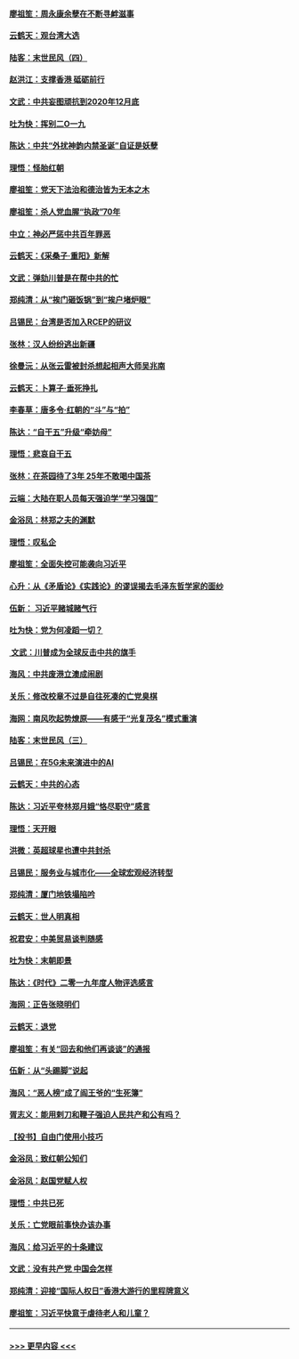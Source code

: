 #### [廖祖笙：周永康余孽在不断寻衅滋事](../pages/nsc993/n11751013.md?t=12290601) 
#### [云鹤天：观台湾大选](../pages/nsc993/n11751007.md?t=12290601) 
#### [陆客：末世民风（四）](../pages/nsc993/n11749203.md?t=12290601) 
#### [赵洪江：支撑香港 砥砺前行](../pages/nsc993/n11748482.md?t=12290601) 
#### [文武：中共妄图顽抗到2020年12月底](../pages/nsc993/n11748446.md?t=12290601) 
#### [吐为快：挥别二O一九](../pages/nsc993/n11748411.md?t=12290601) 
#### [陈达：中共“外扰神韵内禁圣诞”自证是妖孽](../pages/nsc993/n11748226.md?t=12290601) 
#### [理悟：怪胎红朝](../pages/nsc993/n11748206.md?t=12290601) 
#### [廖祖笙：党天下法治和德治皆为无本之木](../pages/nsc993/n11748135.md?t=12290601) 
#### [廖祖笙：杀人党血腥“执政”70年](../pages/nsc993/n11745144.md?t=12290601) 
#### [中立：神必严惩中共百年罪恶](../pages/nsc993/n11744970.md?t=12290601) 
#### [云鹤天：《采桑子‧重阳》新解](../pages/nsc993/n11744948.md?t=12290601) 
#### [文武：弹劾川普是在帮中共的忙](../pages/nsc993/n11744758.md?t=12290601) 
#### [郑纯清：从“挨门砸饭锅”到“挨户堵炉眼”](../pages/nsc993/n11744745.md?t=12290601) 
#### [吕锡民：台湾是否加入RCEP的研议](../pages/nsc993/n11744701.md?t=12290601) 
#### [张林：汉人纷纷逃出新疆](../pages/nsc993/n11743530.md?t=12290601) 
#### [徐曼沅：从张云雷被封杀想起相声大师吴兆南](../pages/nsc993/n11741816.md?t=12290601) 
#### [云鹤天：卜算子‧垂死挣扎](../pages/nsc993/n11739956.md?t=12290601) 
#### [李春草：唐多令‧红朝的“斗”与“拍”](../pages/nsc993/n11739830.md?t=12290601) 
#### [陈达：“自干五”升级“牵妨母”](../pages/nsc993/n11739724.md?t=12290601) 
#### [理悟：悲哀自干五](../pages/nsc993/n11739547.md?t=12290601) 
#### [张林：在茶园待了3年 25年不敢喝中国茶](../pages/nsc993/n11739240.md?t=12290601) 
#### [云端：大陆在职人员每天强迫学“学习强国”](../pages/nsc993/n11738735.md?t=12290601) 
#### [金浴凤：林郑之夫的渊默](../pages/nsc993/n11737735.md?t=12290601) 
#### [理悟：叹私企](../pages/nsc993/n11737715.md?t=12290601) 
#### [廖祖笙：全面失控可能袭向习近平](../pages/nsc993/n11737704.md?t=12290601) 
#### [心升：从《矛盾论》《实践论》的谬误揭去毛泽东哲学家的面纱](../pages/nsc993/n11736962.md?t=12290601) 
#### [伍新： 习近平赌城赌气行](../pages/nsc993/n11736929.md?t=12290601) 
#### [吐为快：党为何凌蹈一切？](../pages/nsc993/n11736915.md?t=12290601) 
#### [ 文武：川普成为全球反击中共的旗手](../pages/nsc993/n11736882.md?t=12290601) 
#### [海风：中共废港立澳成闹剧](../pages/nsc993/n11735857.md?t=12290601) 
#### [关乐：修改校章不过是自往死凑的亡党臭棋](../pages/nsc993/n11735097.md?t=12290601) 
#### [海网：南风吹起势燎原——有感于“光复茂名”模式重演](../pages/nsc993/n11732308.md?t=12290601) 
#### [陆客：末世民风（三）](../pages/nsc993/n11732211.md?t=12290601) 
#### [吕锡民：在5G未来演进中的AI](../pages/nsc993/n11730010.md?t=12290601) 
#### [云鹤天：中共的心态](../pages/nsc993/n11729906.md?t=12290601) 
#### [陈达：习近平夸林郑月娥“恪尽职守”感言](../pages/nsc993/n11729881.md?t=12290601) 
#### [理悟：天开眼](../pages/nsc993/n11729699.md?t=12290601) 
#### [洪微：英超球星也遭中共封杀](../pages/nsc993/n11727243.md?t=12290601) 
#### [吕锡民：服务业与城市化——全球宏观经济转型](../pages/nsc993/n11725845.md?t=12290601) 
#### [郑纯清：厦门地铁塌陷吟](../pages/nsc993/n11725813.md?t=12290601) 
#### [云鹤天：世人明真相](../pages/nsc993/n11725621.md?t=12290601) 
#### [祝君安：中美贸易谈判随感](../pages/nsc993/n11725609.md?t=12290601) 
#### [吐为快：末朝即景](../pages/nsc993/n11723365.md?t=12290601) 
#### [陈达：《时代》二零一九年度人物评选感言](../pages/nsc993/n11723337.md?t=12290601) 
#### [海网：正告张晓明们](../pages/nsc993/n11723228.md?t=12290601) 
#### [云鹤天：退党](../pages/nsc993/n11723056.md?t=12290601) 
#### [廖祖笙：有关“回去和他们再谈谈”的通报](../pages/nsc993/n11722442.md?t=12290601) 
#### [伍新：从“头踢脚”说起](../pages/nsc993/n11722429.md?t=12290601) 
#### [海风：“恶人榜”成了阎王爷的“生死簿”](../pages/nsc993/n11722272.md?t=12290601) 
#### [胥志义：能用剌刀和鞭子强迫人民共产和公有吗？](../pages/nsc993/n11720569.md?t=12290601) 
#### [【投书】自由门使用小技巧](../pages/nsc993/n11720180.md?t=12290601) 
#### [金浴凤：致红朝公知们](../pages/nsc993/n11720563.md?t=12290601) 
#### [金浴凤：赵国党赋人权](../pages/nsc993/n11720533.md?t=12290601) 
#### [理悟：中共已死](../pages/nsc993/n11720233.md?t=12290601) 
#### [关乐：亡党眼前事快办该办事](../pages/nsc993/n11719160.md?t=12290601) 
#### [海风：给习近平的十条建议](../pages/nsc993/n11717616.md?t=12290601) 
#### [文武：没有共产党 中国会怎样](../pages/nsc993/n11717584.md?t=12290601) 
#### [郑纯清：迎接“国际人权日”香港大游行的里程牌意义](../pages/nsc993/n11717417.md?t=12290601) 
#### [廖祖笙：习近平快意于虐待老人和儿童？](../pages/nsc993/n11715313.md?t=12290601) 

----
#### [ >>> 更早内容 <<< ](../indexes/nsc993-earlier.md)
